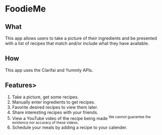# FoodieMe
<h2>What</h2>
<p>This app allows users to take a picture of their ingredients and be presented with a list of recipes that match and/or include what they have available.</p>
<h2>How</h2>
<p>This app uses the Clarifai and Yummly APIs.</p>
<h2>Features></h2>
<ol>
<li>Take a picture, get some recipes.</li>
<li>Manually enter ingredients to get recipes.</li>
<li>Favorite desired recipes to view them later.</li>
<li>Share interesting recipes with your friends.</li>
<li>View a YouTube video of the recipe being made <sup>We cannot guarantee the existence nor accuracy of these videos.</sup></li>
<li>Schedule your meals by adding a recipe to your calender.</li>
</ol>
